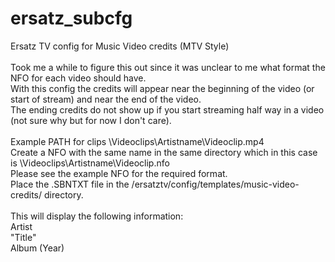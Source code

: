 # ersatz_subcfg
Ersatz TV config for Music Video credits (MTV Style)
<BR>
<BR>Took me a while to figure this out since it was unclear to me what format the NFO for each video should have.
<BR>With this config the credits will appear near the beginning of the video (or start of stream) and near the end of the video.
<BR>The ending credits do not show up if you start streaming half way in a video (not sure why but for now I don't care).
<BR><BR>Example PATH for clips \Videoclips\Artistname\Videoclip.mp4
<BR>Create a NFO with the same name in the same directory which in this case is \Videoclips\Artistname\Videoclip.nfo
<BR>Please see the example NFO for the required format.
<BR>Place the .SBNTXT file in the /ersatztv/config/templates/music-video-credits/ directory.
<BR>
<BR>This will display the following information:
<BR>Artist
<BR>"Title"
<BR>Album (Year)
